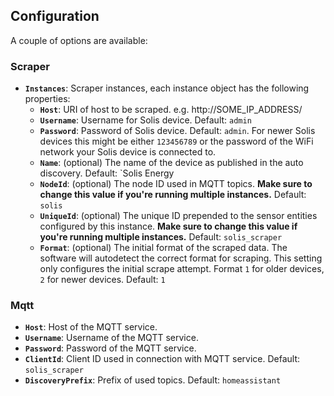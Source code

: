 ## Configuration

A couple of options are available:

### Scraper
- **`Instances`**: Scraper instances, each instance object has the following properties:
  - **`Host`**: URI of host to be scraped. e.g. http://SOME_IP_ADDRESS/
  - **`Username`**: Username for Solis device. Default: `admin`
  - **`Password`**: Password of Solis device. Default: `admin`. For newer Solis devices this might be either `123456789` or the password of the WiFi network your Solis device is connected to.
  - **`Name`**: (optional) The name of the device as published in the auto discovery. Default: `Solis Energy
  - **`NodeId`**: (optional) The node ID used in MQTT topics. **Make sure to change this value if you're running multiple instances.** Default: `solis`
  - **`UniqueId`**: (optional) The unique ID prepended to the sensor entities configured by this instance. **Make sure to change this value if you're running multiple instances.** Default: `solis_scraper`
  - **`Format`**: (optional) The initial format of the scraped data. The software will autodetect the correct format for scraping. This setting only configures the initial scrape attempt. Format `1` for older devices, `2` for newer devices. Default: `1`

### Mqtt

- **`Host`**: Host of the MQTT service.
- **`Username`**: Username of the MQTT service.
- **`Password`**: Password of the MQTT service.
- **`ClientId`**: Client ID used in connection with MQTT service. Default: `solis_scraper`
- **`DiscoveryPrefix`**: Prefix of used topics. Default: `homeassistant`

